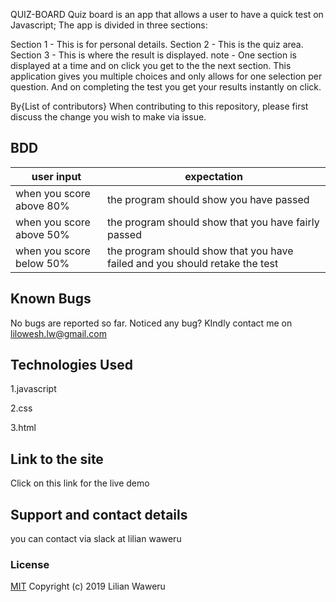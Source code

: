 QUIZ-BOARD
Quiz board is an app that allows a user to have a quick test on Javascript; The app is divided in three sections:

Section 1 - This is for personal details.
Section 2 - This is the quiz area.
Section 3 - This is where the result is displayed.
note - One section is displayed at a time and on click you get to the the next section. This application gives you multiple choices and only allows for one selection per question. And on completing the test you get your results instantly on click.

By{List of contributors}
When contributing to this repository, please first discuss the change you wish to make via issue.


## BDD
| user input               | expectation                                                                 |
|--------------------------|-----------------------------------------------------------------------------|
| when you score above 80% | the program should show you have passed                                     |
| when you score above 50% | the program should show that you have fairly passed                         |
| when you score below 50% | the program should show that you have failed and you should retake the test |


## Known Bugs
No bugs are reported so far. Noticed any bug? KIndly contact me on lilowesh.lw@gmail.com
## Technologies Used
1.javascript

2.css

3.html

## Link to the site
Click on this link for the live demo

## Support and contact details
you can contact via slack at lilian waweru
### License
[MIT](./LICENSE)
Copyright (c) 2019 Lilian Waweru
